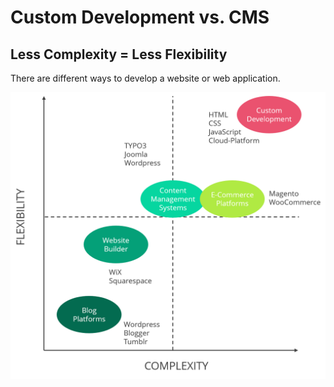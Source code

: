 # Custom Development vs. CMS

## Less Complexity = Less Flexibility

There are different ways to develop a website or web application. 

![We can increase complexity at the cost of flexibility](../../.gitbook/assets/web_flexibility_complexity.png)

